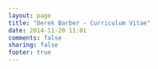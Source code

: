 ```yaml
---
layout: page
title: "Derek Barber - Curriculum Vitae"
date: 2014-11-20 11:01
comments: false
sharing: false
footer: true
---
```

